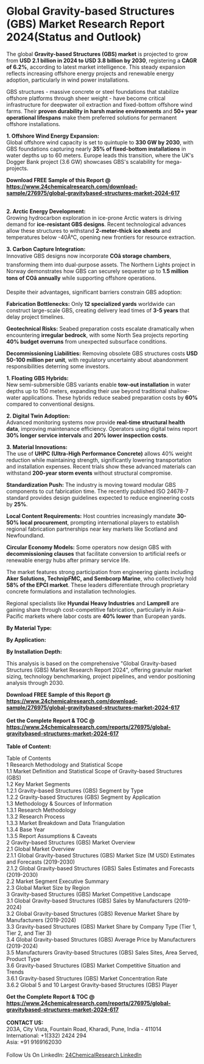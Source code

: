 <h1>Global Gravity-based Structures (GBS) Market Research Report 2024(Status and Outlook)</h1><p>The global <strong>Gravity-based Structures (GBS) market</strong> is projected to grow from <strong>USD 2.1 billion in 2024 to USD 3.8 billion by 2030</strong>, registering a <strong>CAGR of 6.2%</strong>, according to latest market intelligence. This steady expansion reflects increasing offshore energy projects and renewable energy adoption, particularly in wind power installations.</p><p>GBS structures - massive concrete or steel foundations that stabilize offshore platforms through sheer weight - have become critical infrastructure for deepwater oil extraction and fixed-bottom offshore wind farms. Their <strong>proven durability in harsh marine environments</strong> and <strong>50+ year operational lifespans</strong> make them preferred solutions for permanent offshore installations.</p><p><strong>1. Offshore Wind Energy Expansion:</strong><br>
Global offshore wind capacity is set to quintuple to <strong>330 GW by 2030</strong>, with GBS foundations capturing nearly <strong>35% of fixed-bottom installations</strong> in water depths up to 60 meters. Europe leads this transition, where the UK's Dogger Bank project (3.6 GW) showcases GBS's scalability for mega-projects.</p><div><b>Download FREE Sample of this Report @ 
            <a href="https://www.24chemicalresearch.com/download-sample/276975/global-gravitybased-structures-market-2024-617">
            https://www.24chemicalresearch.com/download-sample/276975/global-gravitybased-structures-market-2024-617</a></b></div><br><p><strong>2. Arctic Energy Development:</strong><br>
Growing hydrocarbon exploration in ice-prone Arctic waters is driving demand for <strong>ice-resistant GBS designs</strong>. Recent technological advances allow these structures to withstand <strong>2-meter-thick ice sheets</strong> and temperatures below -40Â°C, opening new frontiers for resource extraction.</p><p><strong>3. Carbon Capture Integration:</strong><br>
Innovative GBS designs now incorporate <strong>COâ storage chambers</strong>, transforming them into dual-purpose assets. The Northern Lights project in Norway demonstrates how GBS can securely sequester up to <strong>1.5 million tons of COâ annually</strong> while supporting offshore operations.</p><p>Despite their advantages, significant barriers constrain GBS adoption:</p><p><strong>Fabrication Bottlenecks:</strong> Only <strong>12 specialized yards</strong> worldwide can construct large-scale GBS, creating delivery lead times of <strong>3-5 years</strong> that delay project timelines.</p><p><strong>Geotechnical Risks:</strong> Seabed preparation costs escalate dramatically when encountering <strong>irregular bedrock</strong>, with some North Sea projects reporting <strong>40% budget overruns</strong> from unexpected subsurface conditions.</p><p><strong>Decommissioning Liabilities:</strong> Removing obsolete GBS structures costs <strong>USD 50-100 million per unit</strong>, with regulatory uncertainty about abandonment responsibilities deterring some investors.</p><p><strong>1. Floating GBS Hybrids:</strong><br>
New semi-submersible GBS variants enable <strong>tow-out installation</strong> in water depths up to 150 meters, expanding their use beyond traditional shallow-water applications. These hybrids reduce seabed preparation costs by <strong>60%</strong> compared to conventional designs.</p><p><strong>2. Digital Twin Adoption:</strong><br>
Advanced monitoring systems now provide <strong>real-time structural health data</strong>, improving maintenance efficiency. Operators using digital twins report <strong>30% longer service intervals</strong> and <strong>20% lower inspection costs</strong>.</p><p><strong>3. Material Innovations:</strong><br>
The use of <strong>UHPC (Ultra-High Performance Concrete)</strong> allows 40% weight reduction while maintaining strength, significantly lowering transportation and installation expenses. Recent trials show these advanced materials can withstand <strong>200-year storm events</strong> without structural compromise.</p><p><strong>Standardization Push:</strong> The industry is moving toward modular GBS components to cut fabrication time. The recently published ISO 24678-7 standard provides design guidelines expected to reduce engineering costs by <strong>25%</strong>.</p><p><strong>Local Content Requirements:</strong> Host countries increasingly mandate <strong>30-50% local procurement</strong>, prompting international players to establish regional fabrication partnerships near key markets like Scotland and Newfoundland.</p><p><strong>Circular Economy Models:</strong> Some operators now design GBS with <strong>decommissioning clauses</strong> that facilitate conversion to artificial reefs or renewable energy hubs after primary service life.</p><p>The market features strong participation from engineering giants including <strong>Aker Solutions, TechnipFMC, and Sembcorp Marine</strong>, who collectively hold <strong>58% of the EPCI market</strong>. These leaders differentiate through proprietary concrete formulations and installation technologies.</p><p>Regional specialists like <strong>Hyundai Heavy Industries</strong> and <strong>Lamprell</strong> are gaining share through cost-competitive fabrication, particularly in Asia-Pacific markets where labor costs are <strong>40% lower</strong> than European yards.</p><p><strong>By Material Type:</strong></p><p><strong>By Application:</strong></p><p><strong>By Installation Depth:</strong></p><p>This analysis is based on the comprehensive "Global Gravity-based Structures (GBS) Market Research Report 2024", offering granular market sizing, technology benchmarking, project pipelines, and vendor positioning analysis through 2030.</p><div><b>Download FREE Sample of this Report @ 
            <a href="https://www.24chemicalresearch.com/download-sample/276975/global-gravitybased-structures-market-2024-617">
            https://www.24chemicalresearch.com/download-sample/276975/global-gravitybased-structures-market-2024-617</a></b></div><br><div><b>Get the Complete Report & TOC @ 
            <a href="https://www.24chemicalresearch.com/reports/276975/global-gravitybased-structures-market-2024-617">
            https://www.24chemicalresearch.com/reports/276975/global-gravitybased-structures-market-2024-617</a></b></div><br>
            <b>Table of Content:</b><p>Table of Contents<br />
1 Research Methodology and Statistical Scope<br />
1.1 Market Definition and Statistical Scope of Gravity-based Structures (GBS)<br />
1.2 Key Market Segments<br />
1.2.1 Gravity-based Structures (GBS) Segment by Type<br />
1.2.2 Gravity-based Structures (GBS) Segment by Application<br />
1.3 Methodology & Sources of Information<br />
1.3.1 Research Methodology<br />
1.3.2 Research Process<br />
1.3.3 Market Breakdown and Data Triangulation<br />
1.3.4 Base Year<br />
1.3.5 Report Assumptions & Caveats<br />
2 Gravity-based Structures (GBS) Market Overview<br />
2.1 Global Market Overview<br />
2.1.1 Global Gravity-based Structures (GBS) Market Size (M USD) Estimates and Forecasts (2019-2030)<br />
2.1.2 Global Gravity-based Structures (GBS) Sales Estimates and Forecasts (2019-2030)<br />
2.2 Market Segment Executive Summary<br />
2.3 Global Market Size by Region<br />
3 Gravity-based Structures (GBS) Market Competitive Landscape<br />
3.1 Global Gravity-based Structures (GBS) Sales by Manufacturers (2019-2024)<br />
3.2 Global Gravity-based Structures (GBS) Revenue Market Share by Manufacturers (2019-2024)<br />
3.3 Gravity-based Structures (GBS) Market Share by Company Type (Tier 1, Tier 2, and Tier 3)<br />
3.4 Global Gravity-based Structures (GBS) Average Price by Manufacturers (2019-2024)<br />
3.5 Manufacturers Gravity-based Structures (GBS) Sales Sites, Area Served, Product Type<br />
3.6 Gravity-based Structures (GBS) Market Competitive Situation and Trends<br />
3.6.1 Gravity-based Structures (GBS) Market Concentration Rate<br />
3.6.2 Global 5 and 10 Largest Gravity-based Structures (GBS) Player</p><div><b>Get the Complete Report & TOC @ 
            <a href="https://www.24chemicalresearch.com/reports/276975/global-gravitybased-structures-market-2024-617">
            https://www.24chemicalresearch.com/reports/276975/global-gravitybased-structures-market-2024-617</a></b></div><br><b>CONTACT US:</b><br>
            203A, City Vista, Fountain Road, Kharadi, Pune, India - 411014<br>
            International: +1(332) 2424 294<br>
            Asia: +91 9169162030 <br><br>
            Follow Us On LinkedIn: <a href="https://www.linkedin.com/company/24chemicalresearch/">24ChemicalResearch LinkedIn</a>